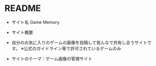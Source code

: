 # README



* サイト名
Game Memory

* サイト概要
* 自分のお気に入りのゲームの画像を投稿して皆んなで共有し合うサイトです。
 ※公式のガイドライン等で許可されているゲームのみ


* サイトのテーマ：ゲーム画像の管理サイト

